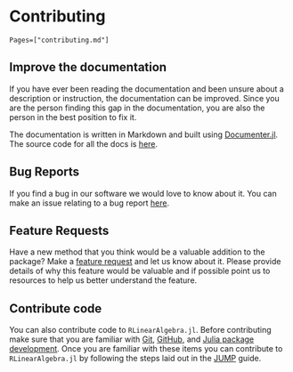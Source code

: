 # Contributing 

```@contents
Pages=["contributing.md"]
```
## Improve the documentation
If you have ever been reading the documentation and been unsure about a description or instruction, the documentation can be improved. Since you are the person finding this gap in the documentation, you are also the person in the best position to fix it.

The documentation is written in Markdown and built using [Documenter.jl](https://documenter.juliadocs.org/stable/man/guide/). The source code for all the docs is [here](https://github.com/numlinalg/RLinearAlgebra.jl/tree/master/docs). 


## Bug Reports
If you find a bug in our software we would love to know about it. You can make an issue relating to a bug report [here](https://github.com/numlinalg/RLinearAlgebra.jl/issues/new?assignees=dmaldona%2C+npritch928%2C+vp314&labels=bug&projects=&template=bug_report.md&title=). 

## Feature Requests
Have a new method that you think would be a valuable addition to the package? Make a [feature request](https://github.com/numlinalg/RLinearAlgebra.jl/issues/new?assignees=dmaldona%2C+npritch928%2C+vp314&labels=enhancement&projects=&template=feature_request.md&title=) and let us know about it. Please provide details of why this feature would be valuable and if possible point us to resources to help us better understand the feature.

## Contribute code

You can also contribute code to `RLinearAlgebra.jl`. Before contributing make sure that you are familiar with 
[Git](https://git-scm.com/book/en/v2), [GitHub](https://docs.github.com/en/get-started/start-your-journey/hello-world), and [Julia package development](https://docs.julialang.org/en/v1/stdlib/Pkg/#Developing-packages-1). Once you are familiar with these items you can contribute to `RLinearAlgebra.jl` by following the steps laid out in the [JUMP](https://jump.dev/JuMP.jl/stable/developers/contributing/) guide.

